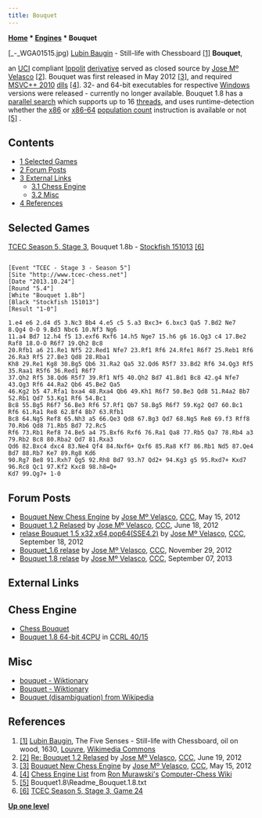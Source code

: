 ```yaml
---
title: Bouquet
---
```

**[Home](Home "Home") * [Engines](Engines "Engines") * Bouquet**

\[\_-\_WGA01515.jpg) [Lubin Baugin](Category:Lubin_Baugin "Category:Lubin Baugin") - Still-life with Chessboard <a id="cite-note-1" href="#cite-ref-1">[1]</a>
**Bouquet**,

an [UCI](UCI "UCI") compliant [Ippolit](Ippolit "Ippolit") [derivative](Category:Derivative "Category:Derivative") served as closed source by [Jose Mº Velasco](Jose_Maria_Velasco "Jose Maria Velasco") <a id="cite-note-2" href="#cite-ref-2">[2]</a>.
Bouquet was first released in May 2012 <a id="cite-note-3" href="#cite-ref-3">[3]</a>,
and required [MSVC++ 2010](https://en.wikipedia.org/wiki/Visual_C%2B%2B) [dlls](https://en.wikipedia.org/wiki/Dynamic-link_library) <a id="cite-note-4" href="#cite-ref-4">[4]</a>.
32- and 64-bit executables for respective [Windows](Windows "Windows") versions were released - currently no longer available.
Bouquet 1.8 has a [parallel search](Parallel_Search "Parallel Search") which supports up to 16 [threads](Thread "Thread"), and uses runtime-detection whether the [x86](X86 "X86") or [x86-64](X86-64 "X86-64") [population count](Population_Count "Population Count") instruction is available or not <a id="cite-note-5" href="#cite-ref-5">[5]</a> .

## Contents

- [1 Selected Games](#selected-games)
- [2 Forum Posts](#forum-posts)
- [3 External Links](#external-links)
  - [3.1 Chess Engine](#chess-engine)
  - [3.2 Misc](#misc)
- [4 References](#references)

## Selected Games

[TCEC Season 5, Stage 3](TCEC_Season_5#Stage3 "TCEC Season 5"), Bouquet 1.8b - [Stockfish 151013](Stockfish "Stockfish") <a id="cite-note-6" href="#cite-ref-6">[6]</a>

```

[Event "TCEC - Stage 3 - Season 5"]
[Site "http://www.tcec-chess.net"]
[Date "2013.10.24"]
[Round "5.4"]
[White "Bouquet 1.8b"]
[Black "Stockfish 151013"]
[Result "1-0"]

1.e4 e6 2.d4 d5 3.Nc3 Bb4 4.e5 c5 5.a3 Bxc3+ 6.bxc3 Qa5 7.Bd2 Ne7 8.Qg4 O-O 9.Bd3 Nbc6 10.Nf3 Ng6 
11.a4 Bd7 12.h4 f5 13.exf6 Rxf6 14.h5 Nge7 15.h6 g6 16.Qg3 c4 17.Be2 Raf8 18.O-O R6f7 19.Qh2 Bc8 
20.Rfb1 a6 21.Re1 Nf5 22.Red1 Nfe7 23.Rf1 Rf6 24.Rfe1 R6f7 25.Reb1 Rf6 26.Ra3 Rf5 27.Be3 Qd8 28.Rba1 
Kh8 29.Re1 Kg8 30.Bg5 Qb6 31.Ra2 Qa5 32.Qd6 R5f7 33.Bd2 Rf6 34.Qg3 Rf5 35.Raa1 R5f6 36.Red1 R6f7 
37.Qh2 Rf5 38.Qd6 R5f7 39.Rf1 Nf5 40.Qh2 Bd7 41.Bd1 Bc8 42.g4 Nfe7 43.Qg3 Rf6 44.Ra2 Qb6 45.Be2 Qa5 
46.Kg2 b5 47.Rfa1 bxa4 48.Rxa4 Qb6 49.Kh1 R6f7 50.Be3 Qd8 51.R4a2 Bb7 52.Rb1 Qd7 53.Kg1 Rf6 54.Bc1 
Bc8 55.Bg5 R6f7 56.Be3 Rf6 57.Rf1 Qb7 58.Bg5 R6f7 59.Kg2 Qd7 60.Bc1 Rf6 61.Ra1 Re8 62.Bf4 Bb7 63.Rfb1 
Bc8 64.Ng5 Ref8 65.Nh3 a5 66.Qe3 Qd8 67.Bg3 Qd7 68.Ng5 Re8 69.f3 Rff8 70.Rb6 Qd8 71.Rb5 Bd7 72.Rc5 
Rf6 73.Rb1 Ref8 74.Be5 a4 75.Bxf6 Rxf6 76.Ra1 Qa8 77.Rb5 Qa7 78.Rb4 a3 79.Rb2 Bc8 80.Rba2 Qd7 81.Rxa3 
Qd6 82.Bxc4 dxc4 83.Ne4 Qf4 84.Nxf6+ Qxf6 85.Ra8 Kf7 86.Rb1 Nd5 87.Qe4 Bd7 88.Rb7 Ke7 89.Rg8 Kd6 
90.Rg7 Be8 91.Rxh7 Qg5 92.Rh8 Bd7 93.h7 Qd2+ 94.Kg3 g5 95.Rxd7+ Kxd7 96.Rc8 Qc1 97.Kf2 Kxc8 98.h8=Q+ 
Kd7 99.Qg7+ 1-0

```

## Forum Posts

- [Bouquet New Chess Engine](http://www.talkchess.com/forum/viewtopic.php?t=43714) by [Jose Mº Velasco](Jose_Maria_Velasco "Jose Maria Velasco"), [CCC](CCC "CCC"), May 15, 2012
- [Bouquet 1.2 Relased](http://www.talkchess.com/forum/viewtopic.php?t=44110) by [Jose Mº Velasco](Jose_Maria_Velasco "Jose Maria Velasco"), [CCC](CCC "CCC"), June 18, 2012
- [relase Bouquet 1.5 x32,x64,pop64(SSE4.2)](http://www.talkchess.com/forum/viewtopic.php?t=45211) by [Jose Mº Velasco](Jose_Maria_Velasco "Jose Maria Velasco"), [CCC](CCC "CCC"), September 18, 2012
- [Bouquet_1.6 relase](http://www.talkchess.com/forum/viewtopic.php?t=46205) by [Jose Mº Velasco](Jose_Maria_Velasco "Jose Maria Velasco"), [CCC](CCC "CCC"), November 29, 2012
- [Bouquet 1.8 relase](http://www.talkchess.com/forum/viewtopic.php?t=49271) by [Jose Mº Velasco](Jose_Maria_Velasco "Jose Maria Velasco"), [CCC](CCC "CCC"), September 07, 2013

## External Links

## Chess Engine

- [Chess Bouquet](https://sites.google.com/site/chessbouquet/)
- [Bouquet 1.8 64-bit 4CPU](http://ccrl.chessdom.com/ccrl/4040/cgi/engine_details.cgi?print=Details&each_game=1&eng=Bouquet%201.8%2064-bit%204CPU) in [CCRL 40/15](CCRL "CCRL")

## Misc

- [bouquet - Wiktionary](http://en.wiktionary.org/wiki/bouquet)
- [Bouquet - Wiktionary](http://en.wiktionary.org/wiki/Bouquet)
- [Bouquet (disambiguation) from Wikipedia](https://en.wikipedia.org/wiki/Bouquet)

## References

1. <a id="cite-ref-1" href="#cite-note-1">[1]</a> [Lubin Baugin](Category:Lubin_Baugin "Category:Lubin Baugin"), The Five Senses - Still-life with Chessboard, oil on wood, 1630, [Louvre](https://en.wikipedia.org/wiki/The_Louvre), [Wikimedia Commons](https://en.wikipedia.org/wiki/Wikimedia_Commons)
1. <a id="cite-ref-2" href="#cite-note-2">[2]</a> [Re: Bouquet 1.2 Relased](http://www.talkchess.com/forum3/viewtopic.php?t=44110&start=2) by [Jose Mº Velasco](Jose_Maria_Velasco "Jose Maria Velasco"), [CCC](CCC "CCC"), June 19, 2012
1. <a id="cite-ref-3" href="#cite-note-3">[3]</a> [Bouquet New Chess Engine](http://www.talkchess.com/forum/viewtopic.php?t=43714) by [Jose Mº Velasco](Jose_Maria_Velasco "Jose Maria Velasco"), [CCC](CCC "CCC"), May 15, 2012
1. <a id="cite-ref-4" href="#cite-note-4">[4]</a> [Chess Engine List](http://computer-chess.org/doku.php?id=computer_chess:wiki:lists:chess_engine_list) from [Ron Murawski's](Ron_Murawski "Ron Murawski") [Computer-Chess Wiki](http://computer-chess.org/doku.php?id=home)
1. <a id="cite-ref-5" href="#cite-note-5">[5]</a> Bouquet1.8\\Readme_Bouquet.1.8.txt
1. <a id="cite-ref-6" href="#cite-note-6">[6]</a> [TCEC Season 5, Stage 3, Game 24](https://www.tcec-chess.com/archive.html?season=5&stage=3&game=24)

**[Up one level](Engines "Engines")**

